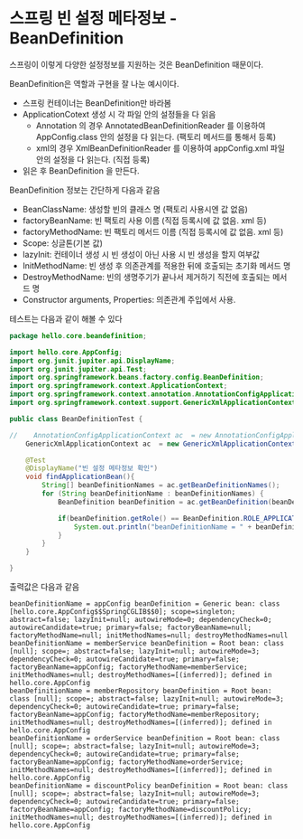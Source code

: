 # 스프링 빈 설정 메타정보 - BeanDefinition

스프링이 이렇게 다양한 설정정보를 지원하는 것은 BeanDefinition 때문이다.

BeanDefinition은 역할과 구현을 잘 나눈 예시이다.
* 스프링 컨테이너는 BeanDefinition만 바라봄
* ApplicationCotext 생성 시 각 파일 안의 설정들을 다 읽음
  * Annotation 의 경우 AnnotatedBeanDefinitionReader 를 이용하여 AppConfig.class 안의 설정을 다 읽는다. (팩토리 메서드를 통해서 등록)
  * xml의 경우 XmlBeanDefinitionReader 를 이용하여 appConfig.xml 파일 안의 설정을 다 읽는다. (직접 등록)
* 읽은 후 BeanDefinition 을 만든다.


BeanDefinition 정보는 간단하게 다음과 같음
* BeanClassName: 생성할 빈의 클래스 명 (팩토리 사용시엔 값 없음) 
* factoryBeanName: 빈 팩토리 사용 이름 (직접 등록시에 값 없음. xml 등)
* factoryMethodName: 빈 팩토리 메서드 이름 (직접 등록시에 값 없음. xml 등)
* Scope: 싱글톤(기본 값)
* lazyInit: 컨테이너 생성 시 빈 생성이 아닌 사용 시 빈 생성을 할지 여부값
* InitMethodName: 빈 생성 후 의존관계를 적용한 뒤에 호출되는 초기화 메서드 명 
* DestroyMethodName: 빈의 생명주기가 끝나서 제거하기 직전에 호출되는 메서드 명 
* Constructor arguments, Properties: 의존관계 주입에서 사용.

테스트는 다음과 같이 해볼 수 있다
```java
package hello.core.beandefinition;

import hello.core.AppConfig;
import org.junit.jupiter.api.DisplayName;
import org.junit.jupiter.api.Test;
import org.springframework.beans.factory.config.BeanDefinition;
import org.springframework.context.ApplicationContext;
import org.springframework.context.annotation.AnnotationConfigApplicationContext;
import org.springframework.context.support.GenericXmlApplicationContext;

public class BeanDefinitionTest {

//    AnnotationConfigApplicationContext ac  = new AnnotationConfigApplicationContext(AppConfig.class);
    GenericXmlApplicationContext ac  = new GenericXmlApplicationContext("appConfig.xml");

    @Test
    @DisplayName("빈 설정 메타정보 확인")
    void findApplicationBean(){
        String[] beanDefinitionNames = ac.getBeanDefinitionNames();
        for (String beanDefinitionName : beanDefinitionNames) {
            BeanDefinition beanDefinition = ac.getBeanDefinition(beanDefinitionName);

            if(beanDefinition.getRole() == BeanDefinition.ROLE_APPLICATION){
                System.out.println("beanDefinitionName = " + beanDefinitionName + " beanDefinition = " + beanDefinition);
            }
        }
    }

}

```

출력값은 다음과 같음
```shell
beanDefinitionName = appConfig beanDefinition = Generic bean: class [hello.core.AppConfig$$SpringCGLIB$$0]; scope=singleton; abstract=false; lazyInit=null; autowireMode=0; dependencyCheck=0; autowireCandidate=true; primary=false; factoryBeanName=null; factoryMethodName=null; initMethodNames=null; destroyMethodNames=null
beanDefinitionName = memberService beanDefinition = Root bean: class [null]; scope=; abstract=false; lazyInit=null; autowireMode=3; dependencyCheck=0; autowireCandidate=true; primary=false; factoryBeanName=appConfig; factoryMethodName=memberService; initMethodNames=null; destroyMethodNames=[(inferred)]; defined in hello.core.AppConfig
beanDefinitionName = memberRepository beanDefinition = Root bean: class [null]; scope=; abstract=false; lazyInit=null; autowireMode=3; dependencyCheck=0; autowireCandidate=true; primary=false; factoryBeanName=appConfig; factoryMethodName=memberRepository; initMethodNames=null; destroyMethodNames=[(inferred)]; defined in hello.core.AppConfig
beanDefinitionName = orderService beanDefinition = Root bean: class [null]; scope=; abstract=false; lazyInit=null; autowireMode=3; dependencyCheck=0; autowireCandidate=true; primary=false; factoryBeanName=appConfig; factoryMethodName=orderService; initMethodNames=null; destroyMethodNames=[(inferred)]; defined in hello.core.AppConfig
beanDefinitionName = discountPolicy beanDefinition = Root bean: class [null]; scope=; abstract=false; lazyInit=null; autowireMode=3; dependencyCheck=0; autowireCandidate=true; primary=false; factoryBeanName=appConfig; factoryMethodName=discountPolicy; initMethodNames=null; destroyMethodNames=[(inferred)]; defined in hello.core.AppConfig
```